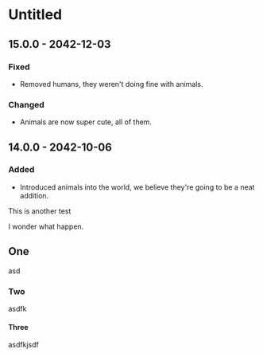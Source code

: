 # Untitled

## 15.0.0 - 2042-12-03

### Fixed

* Removed humans, they weren't doing fine with animals.

### Changed

* Animals are now super cute, all of them.

## 14.0.0 - 2042-10-06

### Added

* Introduced animals into the world, we believe they're going to be a neat addition.

This is another test

I wonder what happen.

## One

asd

### Two

asdfk

#### Three

asdfkjsdf

